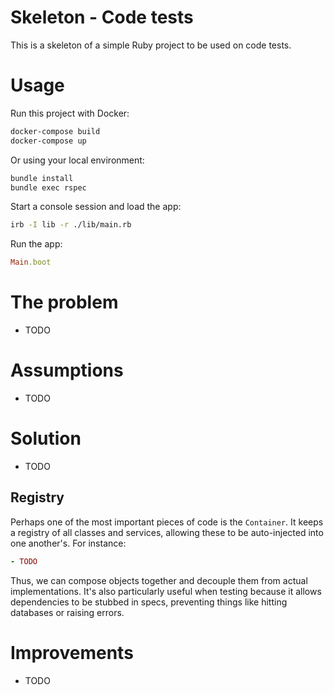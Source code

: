 # Skeleton - Code tests

This is a skeleton of a simple Ruby project to be used on code tests.

# Usage

Run this project with Docker:

```bash
docker-compose build
docker-compose up
```

Or using your local environment:

```bash
bundle install
bundle exec rspec
```

Start a console session and load the app:

```bash
irb -I lib -r ./lib/main.rb
```

Run the app:

```ruby
Main.boot
```

# The problem

- TODO

# Assumptions

- TODO

# Solution

- TODO

## Registry

Perhaps one of the most important pieces of code is the `Container`. It keeps a registry
of all classes and services, allowing these to be auto-injected into
one another's. For instance:

```ruby
- TODO
```

Thus, we can compose objects together and decouple them from actual implementations.
It's also particularly useful when testing because it allows dependencies to be
stubbed in specs, preventing things like hitting databases or raising errors.

# Improvements

- TODO
